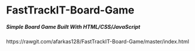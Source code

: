 # FastTrackIT-Board-Game
<h5>Simple Board Game Built With HTML/CSS/JavaScript</h5>
https://rawgit.com/afarkas128/FastTrackIT-Board-Game/master/index.html